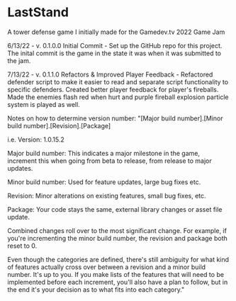 # LastStand
 A tower defense game I initially made for the Gamedev.tv 2022 Game Jam


6/13/22 - v. 0.1.0.0 Initial Commit - Set up the GitHub repo for this project. The inital commit is the game in the state it was when it was submitted to the jam.

7/13/22 - v. 0.1.1.0 Refactors & Improved Player Feedback - Refactored defender script to make it easier to read and separate script functionality to specific defenders. Created better player feedback for player's fireballs. Made the enemies flash red when hurt and purple fireball explosion particle system is played as well.


Notes on how to determine version number:
"[Major build number].[Minor build number].[Revision].[Package]

i.e. Version: 1.0.15.2

Major build number: This indicates a major milestone in the game, increment this when going from beta to release, from release to major updates.

Minor build number: Used for feature updates, large bug fixes etc.

Revision: Minor alterations on existing features, small bug fixes, etc.

Package: Your code stays the same, external library changes or asset file update.

Combined changes roll over to the most significant change. For example, if you're incrementing the minor build number, the revision and package both reset to 0.

Even though the categories are defined, there's still ambiguity for what kind of features actually cross over between a revision and a minor build number. It's up to you. If you make lists of the features that will need to be implemented before each increment, you'll also have a plan to follow, but in the end it's your decision as to what fits into each category."
